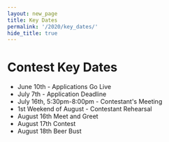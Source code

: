 ```yaml
---
layout: new_page
title: Key Dates
permalink: '/2020/key_dates/'
hide_title: true
---
```


# Contest Key Dates

- June 10th - Applications Go Live
- July 7th - Application Deadline
- July 16th, 5:30pm-8:00pm - Contestant's Meeting
- 1st Weekend of August - Contestant Rehearsal
- August 16th Meet and Greet
- August 17th Contest
- August 18th Beer Bust
